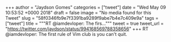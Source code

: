 
+++
author = "Jaydson Gomes"
categories = ["tweet"]
date = "Wed May 09 10:53:52 +0000 2018"
draft = false
image = "No media found for this Tweet"
slug = "58f0346fb9e7f3391ba9289f9abe7b4e7c409e9a"
tags = ["tweet"]
title = """RT @iamdevloper: The firs..."""
tweet = true
tweet_url = "https://twitter.com/jaydson/status/994168569788358656"
+++
RT @iamdevloper: The first rule of Vim club is you can't quit.
